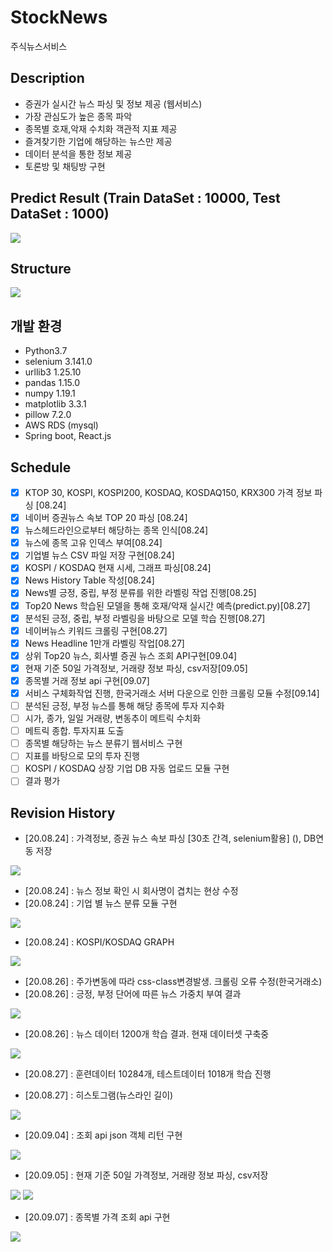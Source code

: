 # StockNews
주식뉴스서비스

## Description
- 증권가 실시간 뉴스 파싱 및 정보 제공 (웹서비스)
- 가장 관심도가 높은 종목 파악
- 종목별 호재,악재 수치화 객관적 지표 제공
- 즐겨찾기한 기업에 해당하는 뉴스만 제공
- 데이터 분석을 통한 정보 제공
- 토론방 및 채팅방 구현

## Predict Result (Train DataSet : 10000, Test DataSet : 1000)
<img src= "BackEnd/PythonScripts/Resources/ML.png" >

## Structure
<img src= "BackEnd/PythonScripts/Resources/structure.jpg" >

## 개발 환경
- Python3.7
- selenium 3.141.0
- urllib3 1.25.10
- pandas 1.15.0 
- numpy 1.19.1
- matplotlib 3.3.1
- pillow 7.2.0
- AWS RDS (mysql)
- Spring boot,  React.js

## Schedule
- [X]  KTOP 30, KOSPI, KOSPI200, KOSDAQ, KOSDAQ150, KRX300 가격 정보 파싱 [08.24]
- [X]  네이버 증권뉴스 속보 TOP 20 파싱 [08.24]
- [X]  뉴스헤드라인으로부터 해당하는 종목 인식[08.24]
- [X]  뉴스에 종목 고유 인덱스 부여[08.24]
- [X]  기업별 뉴스 CSV 파일 저장 구현[08.24]
- [X]  KOSPI / KOSDAQ 현재 시세, 그래프 파싱[08.24]
- [X]  News History Table 작성[08.24]
- [X]  News별 긍정, 중립, 부정 분류를 위한 라벨링 작업 진행[08.25]
- [X]  Top20 News 학습된 모델을 통해 호재/악재 실시간 예측(predict.py)[08.27]
- [X]  분석된 긍정, 중립, 부정 라벨링을 바탕으로 모델 학습 진행[08.27]
- [X]  네이버뉴스 키워드 크롤링 구현[08.27]
- [X]  News Headline 1만개 라벨링 작업[08.27]
- [X]  상위 Top20 뉴스, 회사별 증권 뉴스 조회 API구현[09.04]
- [X]  현재 기준 50일 가격정보, 거래량 정보 파싱, csv저장[09.05]
- [X]  종목별 거래 정보 api 구현[09.07]
- [X]  서비스 구체화작업 진행, 한국거래소 서버 다운으로 인한 크롤링 모듈 수정[09.14]
- [ ]  분석된 긍정, 부정 뉴스를 통해 해당 종목에 투자 지수화
- [ ]  시가, 종가, 일일 거래량, 변동추이 메트릭 수치화
- [ ]  메트릭 종합. 투자지표 도출
- [ ]  종목별 해당하는 뉴스 분류기 웹서비스 구현
- [ ]  지표를 바탕으로 모의 투자 진행
- [ ]  KOSPI / KOSDAQ 상장 기업 DB 자동 업로드 모듈 구현
- [ ]  결과 평가

## Revision History
- [20.08.24] : 가격정보, 증권 뉴스 속보 파싱 [30초 간격, selenium활용] (), DB연동 저장
<img src= "BackEnd/PythonScripts/Resources/get_info.JPG" >

- [20.08.24] : 뉴스 정보 확인 시 회사명이 겹치는 현상 수정
- [20.08.24] : 기업 별 뉴스 분류 모듈 구현
<img src= "BackEnd/PythonScripts/Resources/database.JPG" >

- [20.08.24] : KOSPI/KOSDAQ GRAPH
<img src= "BackEnd/PythonScripts/Resources/Graph.png" >

- [20.08.26] : 주가변동에 따라 css-class변경발생. 크롤링 오류 수정(한국거래소)
- [20.08.26] : 긍정, 부정 단어에 따른 뉴스 가중치 부여 결과
<img src= "BackEnd/PythonScripts/Resources/label.JPG" >

- [20.08.26] : 뉴스 데이터 1200개 학습 결과. 현재 데이터셋 구축중
<img src= "BackEnd/PythonScripts/Resources/NLP.png" >

- [20.08.27] : 훈련데이터 10284개, 테스트데이터 1018개 학습 진행

- [20.08.27] : 히스토그램(뉴스라인 길이)
<img src= "BackEnd/PythonScripts/Resources/histogram.JPG" >

- [20.09.04] : 조회 api json 객체 리턴 구현
<img src= "BackEnd/PythonScripts/Resources/backend.JPG" >

- [20.09.05] : 현재 기준 50일 가격정보, 거래량 정보 파싱, csv저장
<img src= "BackEnd/PythonScripts/Resources/priceinfo.JPG" >
<img src= "BackEnd/PythonScripts/Resources/info.png" >

- [20.09.07] : 종목별 가격 조회 api 구현
<img src= "BackEnd/PythonScripts/Resources/price.png" >
